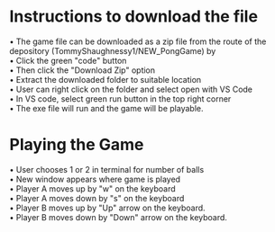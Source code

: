 # Instructions to download the file
 • The game file can be downloaded as a zip file from the route of the depository (TommyShaughnessy1/NEW_PongGame) by  
 • Click the green "code" button  
 • Then click  the "Download Zip" option  
 • Extract the downloaded folder to suitable location  
 • User can right click on the folder and select open with VS Code  
 • In VS code, select green run button in the top right corner  
 • The exe file will run and the game will be playable.

# Playing the Game
 • User chooses 1 or 2 in terminal for number of balls  
 • New window appears where game is played  
 • Player A moves up by "w" on the keyboard  
 • Player A moves down by "s" on the keyboard  
 • Player B moves up by "Up" arrow on the keyboard.  
 • Player B moves down by "Down" arrow on the keyboard.  

 
